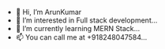 - 👋 Hi, I’m ArunKumar
- 👀 I’m interested in Full stack development...
- 🌱 I’m currently learning MERN Stack...
- 📫 You can call me at +918248047584...

<!---
ArunChris10/ArunChris10 is a ✨ special ✨ repository because its `README.md` (this file) appears on your GitHub profile.
You can click the Preview link to take a look at your changes.
--->
